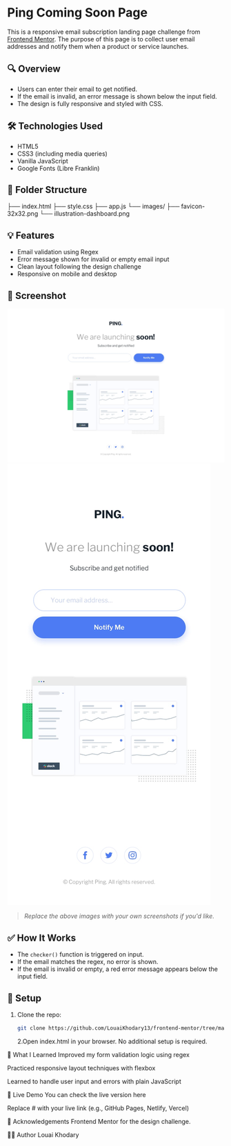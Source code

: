 # Ping Coming Soon Page

This is a responsive email subscription landing page challenge from [Frontend Mentor](https://www.frontendmentor.io/challenges/ping-coming-soon-page-UB8rtM8a8). The purpose of this page is to collect user email addresses and notify them when a product or service launches.

## 🔍 Overview

- Users can enter their email to get notified.
- If the email is invalid, an error message is shown below the input field.
- The design is fully responsive and styled with CSS.

## 🛠️ Technologies Used

- HTML5
- CSS3 (including media queries)
- Vanilla JavaScript
- Google Fonts (Libre Franklin)

## 📂 Folder Structure

├── index.html
├── style.css
├── app.js
└── images/
├── favicon-32x32.png
└── illustration-dashboard.png

## 💡 Features

- Email validation using Regex
- Error message shown for invalid or empty email input
- Clean layout following the design challenge
- Responsive on mobile and desktop

## 📸 Screenshot

![Desktop Design](./design/desktop-design.jpg)
![Mobile Design](./design/mobile-design.jpg)

> _Replace the above images with your own screenshots if you'd like._

## ✅ How It Works

- The `checker()` function is triggered on input.
- If the email matches the regex, no error is shown.
- If the email is invalid or empty, a red error message appears below the input field.

## 🔧 Setup

1. Clone the repo:
   ```bash
   git clone https://github.com/LouaiKhodary13/frontend-mentor/tree/main/ping-coming-soon-page-master
   ```
   2.Open index.html in your browser.
   No additional setup is required.

🧠 What I Learned
Improved my form validation logic using regex

Practiced responsive layout techniques with flexbox

Learned to handle user input and errors with plain JavaScript

🔗 Live Demo
You can check the live version here

Replace # with your live link (e.g., GitHub Pages, Netlify, Vercel)

🙌 Acknowledgements
Frontend Mentor for the design challenge.

🧑‍💻 Author
Louai Khodary
